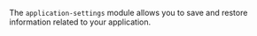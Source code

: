 The `application-settings` module allows you to save and restore information related to your application.